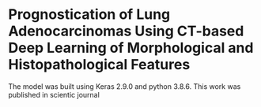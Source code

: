 # Prognostication of Lung Adenocarcinomas Using CT-based Deep Learning of Morphological and Histopathological Features
The model was built using Keras 2.9.0 and python 3.8.6. This work was published in scientic journal
